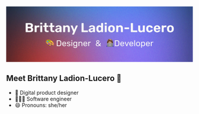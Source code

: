![Brittany Ladion-Lucero | Designer & Developer](https://github.com/bladionlucero/bladionlucero/blob/main/gh-banner.png)

## Meet Brittany Ladion-Lucero 👋

- :art: Digital product designer
- 👩🏽‍💻 Software engineer
- 😄 Pronouns: she/her

<!--
**bladionlucero/bladionlucero** is a ✨ _special_ ✨ repository because its `README.md` (this file) appears on your GitHub profile.

Here are some ideas to get you started:

- 🔭 I’m currently working on ...
- 🌱 I’m currently learning ...
- 👯 I’m looking to collaborate on ...
- 🤔 I’m looking for help with ...
- 💬 Ask me about ...
- 📫 How to reach me: ...
- 😄 Pronouns: ...
- ⚡ Fun fact: ...
-->
